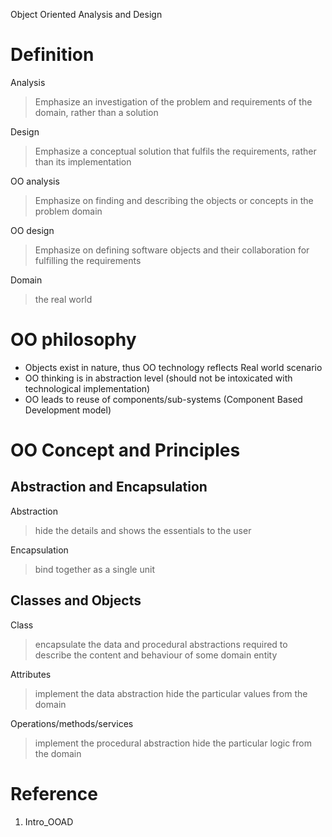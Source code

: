 Object Oriented Analysis and Design

# Definition
Analysis
> Emphasize an investigation of the problem and requirements of the domain, rather than a solution

Design
> Emphasize a conceptual solution that fulfils the requirements, rather than its implementation

OO analysis
> Emphasize on finding and describing the objects or concepts in the problem domain

OO design
> Emphasize on defining software objects and their collaboration for fulfilling the requirements

Domain
> the real world

# OO philosophy
- Objects exist in nature, thus OO technology reflects Real world scenario
- OO thinking is in abstraction level (should not be intoxicated with technological implementation)
- OO leads to reuse of components/sub-systems (Component Based Development model)

# OO Concept and Principles
## Abstraction and Encapsulation
Abstraction
> hide the details and shows the essentials to the user 

Encapsulation
> bind together as a single unit

## Classes and Objects
Class
> encapsulate the data and procedural abstractions required to describe the content and behaviour of some domain entity

Attributes
> implement the data abstraction
> hide the particular values from the domain

Operations/methods/services
> implement the procedural abstraction
> hide the particular logic from the domain

# Reference
1. Intro_OOAD